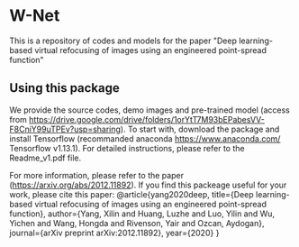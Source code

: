 # W-Net
This is a  repository of codes and models for the paper "Deep learning-based virtual refocusing of images using an engineered point-spread function"
## Using this package
We provide the source codes, demo images and pre-trained model (access from https://drive.google.com/drive/folders/1orYtT7M93bEPabesVV-F8CniY99uTPEv?usp=sharing).
To start with, download the package and install Tensorflow (recommanded anaconda https://www.anaconda.com/ Tensorflow v1.13.1).
For detailed instructions, please refer to the Readme_v1.pdf file.

For more information, please refer to the paper (https://arxiv.org/abs/2012.11892).
If you find this packeage useful for your work, please cite this paper:
@article{yang2020deep,
  title={Deep learning-based virtual refocusing of images using an engineered point-spread function},
  author={Yang, Xilin and Huang, Luzhe and Luo, Yilin and Wu, Yichen and Wang, Hongda and Rivenson, Yair and Ozcan, Aydogan},
  journal={arXiv preprint arXiv:2012.11892},
  year={2020}
}

